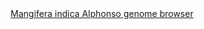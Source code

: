 <div id="Mangifera_indica_Alphonso_genome_browser" align="center">
  <a href="https://ink-blot.github.io/?sessionURL=blob:zZVrb6s2HMa_yuRXm0QIEBwg73JrmhtpSFPSHB1FBswlAUxsE5JU_e5zs.ZM06q1nXaphBA2j_lfnp_xEzhgyhKSgxbQZBXKEEiAxaRaoKxIsY0yzEArRCnDEqA4xBTnPgatJxAixtHSmYiFMecFa9XrAQprEc5JlvhMZg0ZFTVGSh5jIa1pMsrQmeSoYrJPMiHmqI7SIiY5I3Xk.5ixmlIvcB5tKiRu13ebyyfxJitTnlyibkQSIrFADpHINskDfHwnkY9Ejozbxm6qFWt4nOdmX13yx9MCkRuvc37w3e2smuy7TnC3Go8GIUvuD7inp1Y7TprKMLu1o5IW9bLTtw8jpo4W633DMVBI2m6nr8Xk8cyG2oNjDadd2IkVNojXsxsLRUt_OSFmGeWGEY3cqSgoAc8SSIlfirYDP6aq0YKSYuqSDq3ayxOULGiJsilJQOvbdwlwivydUH97AvxUCG8Aw_vyYpMECA0wBa2apSiGalka1A1dsSz1WXoCJU3_YfMylAs3kg0OEr4JCJcZoVz4FIVhQ47OIp8wSS_eicDvi7.Qs5Rb9zzwjyHre8fRxMER3MeuPxuoM210HJg5g7vdeutY5XydQVtPXchte8y91Wq5PhEocy8RFX249JDQDHEhfZkS41dnUZ4TjvjLfpVAjJMoFhpDkYBPUiJ8BjTyflakn8SlQuUXITokLPGSNOEnV4QkFWg1NNjU1R9oNP4dFH7s3oXjmJqpWmZjo26E_Vz8QoINywsmi2rkgx_.iYxPr_1CoFjD2VyvxlWpVGi27d6w2YLc9dwAxk4n9.iATsuiOXhw77PVIVz25sdIbyPLI.1mZuJFlP0RlM938cqNmPkdmwOiCcr5mziohmVofwHQKyb6_4LJi7Hp3wblrdVfCBWn299NxHm3bNuD_nAaVGTglUq42pfnpX16sObuMlYPvYHbsGAn7_Vog9MxNCbVXbYdlV7_U6i82cnPw6LqStN4nxb4H9Iieyj7ABavsi_kf0RtZRuhHknytRcsnLs1ggoyEX_s.iWcunuHjbYnYxwtfI52QWlFajvsnbq3R2J3zeOtqOg9_6.9uRr92_B6mKRJlGf4YvWrb83n78._Ag--">Mangifera indica Alphonso genome browser</a>
</div>
